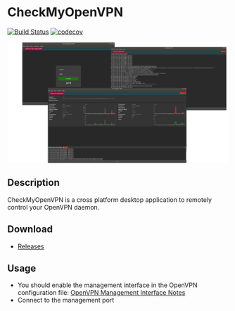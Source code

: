 # CheckMyOpenVPN

[![Build Status](https://travis-ci.com/eowo/check-my-openvpn.svg?token=oPchyxSRLnTNi6s45phm&branch=master)](https://travis-ci.com/eowo/check-my-openvpn)
[![codecov](https://codecov.io/gh/eowo/check-my-openvpn/branch/master/graph/badge.svg?token=fQZGZE9nhZ)](https://codecov.io/gh/eowo/check-my-openvpn)

![Dashboard](./assets/app.png)

## Description

CheckMyOpenVPN is a cross platform desktop application to remotely control your OpenVPN daemon.

## Download

- [Releases](https://github.com/eowo/check-my-openvpn/releases)

## Usage

- You should enable the management interface in the OpenVPN configuration file:
  [OpenVPN Management Interface Notes](https://openvpn.net/community-resources/management-interface/)
- Connect to the management port

